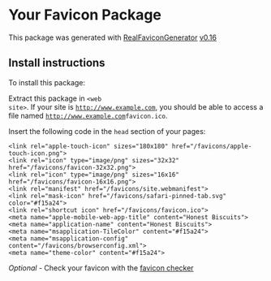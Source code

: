 # Your Favicon Package

This package was generated with [RealFaviconGenerator](https://realfavicongenerator.net/) [v0.16](https://realfavicongenerator.net/change_log#v0.16)

## Install instructions

To install this package:

Extract this package in <code>&lt;web site&gt;<?php echo /favicons/ ?></code>. If your site is <code>http://www.example.com</code>, you should be able to access a file named <code>http://www.example.com<?php echo /favicons/ ?>favicon.ico</code>.

Insert the following code in the `head` section of your pages:

    <link rel="apple-touch-icon" sizes="180x180" href="/favicons/apple-touch-icon.png">
    <link rel="icon" type="image/png" sizes="32x32" href="/favicons/favicon-32x32.png">
    <link rel="icon" type="image/png" sizes="16x16" href="/favicons/favicon-16x16.png">
    <link rel="manifest" href="/favicons/site.webmanifest">
    <link rel="mask-icon" href="/favicons/safari-pinned-tab.svg" color="#f15a24">
    <link rel="shortcut icon" href="/favicons/favicon.ico">
    <meta name="apple-mobile-web-app-title" content="Honest Biscuits">
    <meta name="application-name" content="Honest Biscuits">
    <meta name="msapplication-TileColor" content="#f15a24">
    <meta name="msapplication-config" content="/favicons/browserconfig.xml">
    <meta name="theme-color" content="#f15a24">

*Optional* - Check your favicon with the [favicon checker](https://realfavicongenerator.net/favicon_checker)